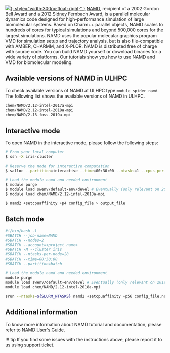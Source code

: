[![](https://d7umqicpi7263.cloudfront.net/img/product/9615ba9a-d797-4aab-852a-e5c0bc869e44/c85079c9-c6f0-4c93-9576-4b0c7a3eaedf.png){: style="width:300px;float: right;" }](https://www.ks.uiuc.edu/Research/namd/)
[NAMD](https://www.ks.uiuc.edu/Research/namd/), recipient of a 2002 Gordon Bell Award and a 2012 Sidney Fernbach Award,
is a parallel molecular dynamics code designed for high-performance simulation
of large biomolecular systems. Based on Charm++ parallel objects,
NAMD scales to hundreds of cores for typical simulations and beyond 500,000 cores for the largest simulations.
NAMD uses the popular molecular graphics program VMD for simulation setup and
trajectory analysis, but is also file-compatible with AMBER, CHARMM, and X-PLOR.
NAMD is distributed free of charge with source code. You can build NAMD yourself or
download binaries for a wide variety of platforms.
Our tutorials show you how to use NAMD and VMD for biomolecular modeling. 

## Available versions of NAMD in ULHPC
To check available versions of NAMD at ULHPC type `module spider namd`.
The following list shows the available versions of NAMD in ULHPC.
```bash
chem/NAMD/2.12-intel-2017a-mpi
chem/NAMD/2.12-intel-2018a-mpi
chem/NAMD/2.13-foss-2019a-mpi
```

## Interactive mode
To open NAMD in the interactive mode, please follow the following steps:

```bash
# From your local computer
$ ssh -X iris-cluster

# Reserve the node for interactive computation
$ salloc --partition=interactive --time=00:30:00 --ntasks=1 --cpus-per-task=4 --x11 # OR si --x11 [...]

# Load the module namd and needed environment 
$ module purge
$ module load swenv/default-env/devel # Eventually (only relevant on 2019a software environment) 
$ module load chem/NAMD/2.12-intel-2018a-mpi

$ namd2 +setcpuaffinity +p4 config_file > output_file
```

## Batch mode
```bash
#!/bin/bash -l
#SBATCH --job-name=NAMD
#SBATCH --nodes=2
#SBATCH --account=<project name>
#SBATCH -M --cluster iris 
#SBATCH --ntasks-per-node=28
#SBATCH --time=00:30:00
#SBATCH --partition=batch

# Load the module namd and needed environment 
module purge
module load swenv/default-env/devel # Eventually (only relevant on 2019a software environment) 
module load chem/NAMD/2.12-intel-2018a-mpi

srun --ntasks=${SLURM_NTASKS} namd2 +setcpuaffinity +p56 config_file.namd > output_file
```
## Additional information
To know more information about NAMD tutorial and documentation,
please refer to [NAMD User's Guide](https://www.ks.uiuc.edu/Research/namd/2.14/ug/).

!!! tip
    If you find some issues with the instructions above,
    please report it to us using [support ticket](https://hpc.uni.lu/support).
